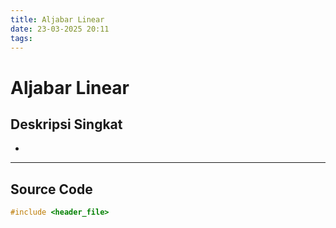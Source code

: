 ```yaml
---
title: Aljabar Linear
date: 23-03-2025 20:11
tags:
---
```

# Aljabar Linear

## Deskripsi Singkat  
- 

---

## Source Code
```cpp
#include <header_file>